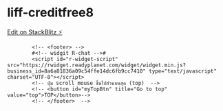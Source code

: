 # liff-creditfree8

[Edit on StackBlitz ⚡️](https://stackblitz.com/edit/liff-c8ysgu)

<!-- ฝาก footer element -->

            <!-- <footer> -->
            #<!-- widgit R-chat -->#
            <script id="r-widget-script" src="https://rwidget.readyplanet.com/widget/widget.min.js?business_id=8a6a81836a09c54ffe14dc6fb9cc7410" type="text/javascript" charset="UTF-8"></script>
            <!-- ปุ่ม scroll mouse ขึ้นไปส่วนบนสุด (top)  -->
            <!-- <button id="myTopBtn" title="Go to top" value="top">TOP</button>-->
            <!-- </footer>  -->

